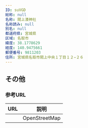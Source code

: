 ```yaml
---
ID: suVGD
総称: null
名称: 閖上湊神社
名称読み: null
別名: null
都道府県: 宮城県
区域: 名取市
緯度: 38.1778629
経度: 140.9475661
郵便番号: 9811203
住所: 宮城県名取市閖上中央１丁目１２−２６
---
```


## その他

### 参考URL

| URL | 説明          |
| --- | ------------- |
|     | OpenStreetMap |
